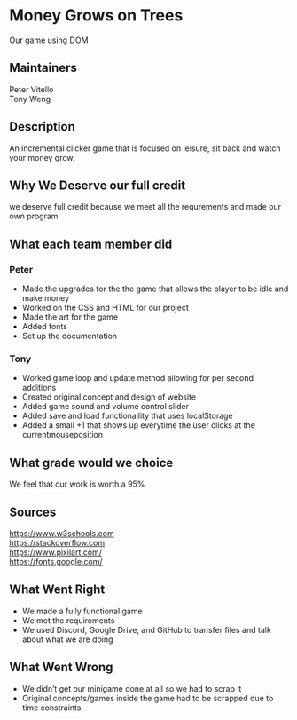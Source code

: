 # Money Grows on Trees
Our game using DOM

## Maintainers
Peter Vitello <br />
Tony Weng

## Description
An incremental clicker game that is focused on leisure, sit back and watch your money grow.

## Why We Deserve our full credit 
we deserve full credit because we meet all the requrements and made our own program

## What each team member did 

### Peter
- Made the upgrades for the the game that allows the player to be idle and make money
- Worked on the CSS and HTML for our project 
- Made the art for the game 
- Added fonts
- Set up the documentation

### Tony
- Worked game loop and update method allowing for per second additions
- Created original concept and design of website
- Added game sound and volume control slider 
- Added save and load functionaility that uses localStorage
- Added a small +1 that shows up everytime the user clicks at the currentmouseposition 

## What grade would we choice 
We feel that our work is worth a 95%  

## Sources 
https://www.w3schools.com <br />
https://stackoverflow.com <br /> 
https://www.pixilart.com/ <br />
https://fonts.google.com/


## What Went Right
- We made a fully functional game 
- We met the requirements 
- We used Discord, Google Drive, and GitHub to transfer files and talk about what we are doing


## What Went Wrong
- We didn’t get our minigame done at all so we had to scrap it  
- Original concepts/games inside the game had to be scrapped due to time constraints 


